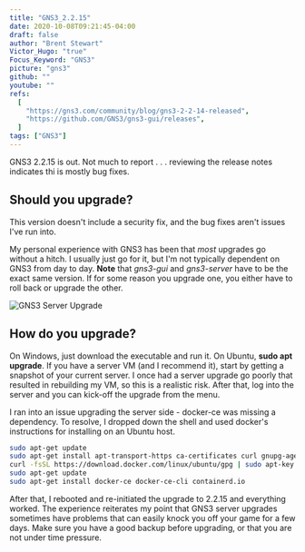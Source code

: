 ```yaml
---
title: "GNS3_2.2.15"
date: 2020-10-08T09:21:45-04:00
draft: false
author: "Brent Stewart"
Victor_Hugo: "true"
Focus_Keyword: "GNS3"
picture: "gns3"
github: ""
youtube: ""
refs:
  [
    "https://gns3.com/community/blog/gns3-2-2-14-released",
    "https://github.com/GNS3/gns3-gui/releases",
  ]
tags: ["GNS3"]
---
```


GNS3 2.2.15 is out. Not much to report . . . reviewing the release notes indicates thi is mostly bug fixes.

## Should you upgrade?

This version doesn't include a security fix, and the bug fixes aren't issues I've run into.

My personal experience with GNS3 has been that _most_ upgrades go without a hitch. I usually just go for it, but I'm not typically dependent on GNS3 from day to day. **Note** that _gns3-gui_ and _gns3-server_ have to be the exact same version. If for some reason you upgrade one, you either have to roll back or upgrade the other.

![GNS3 Server Upgrade](/GNS3ServerUpgrade.png#center)

## How do you upgrade?

On Windows, just download the executable and run it. On Ubuntu, **sudo apt upgrade**. If you have a server VM (and I recommend it), start by getting a snapshot of your current server. I once had a server upgrade go poorly that resulted in rebuilding my VM, so this is a realistic risk. After that, log into the server and you can kick-off the upgrade from the menu.

I ran into an issue upgrading the server side - docker-ce was missing a dependency. To resolve, I dropped down the shell and used docker's instructions for installing on an Ubuntu host.

```bash
sudo apt-get update  
sudo apt-get install apt-transport-https ca-certificates curl gnupg-agent software-properties-common  
curl -fsSL https://download.docker.com/linux/ubuntu/gpg | sudo apt-key add -  
sudo apt-get update  
sudo apt-get install docker-ce docker-ce-cli containerd.io
```

After that, I rebooted and re-initiated the upgrade to 2.2.15 and everything worked. The experience reiterates my point that GNS3 server upgrades sometimes have problems that can easily knock you off your game for a few days. Make sure you have a good backup before upgrading, or that you are not under time pressure.
